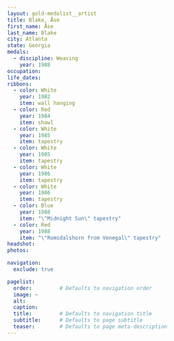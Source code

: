 ```yaml
---
layout: gold-medalist__artist
title: Blake, Åse
first_name: Åse
last_name: Blake
city: Atlanta
state: Georgia
medals: 
  - discipline: Weaving
    year: 1988
occupation:
life_dates:
ribbons:
  - color: White
    year: 1982
    item: wall hanging
  - color: Red
    year: 1984
    item: shawl
  - color: White
    year: 1985
    item: tapestry
  - color: White
    year: 1985
    item: tapestry
  - color: White
    year: 1986
    item: tapestry
  - color: White
    year: 1986
    item: tapestry
  - color: Blue
    year: 1988
    item: "\"Midnight Sun\" tapestry"
  - color: Red
    year: 1988
    item: "\"Romsdalshorn from Venegal\" tapestry"
headshot:
photos:

navigation:
  exclude: true

pagelist:
  order:         # Defaults to navigation order  
  image: ~
  alt:
  caption:
  title:         # Defaults to navigation title
  subtitle:      # Defaults to page subtitle
  teaser:        # Defaults to page meta-description  
---
```

